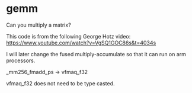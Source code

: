 # gemm
Can you multiply a matrix?


This code is from the following George Hotz video:
https://www.youtube.com/watch?v=VgSQ1GOC86s&t=4034s


I will later change the fused multiply-accumulate so that it can run on arm processors. 

_mm256_fmadd_ps  -> vfmaq_f32 

vfmaq_f32 does not need to be type casted. 

